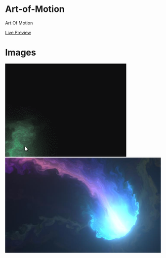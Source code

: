 # Art-of-Motion
Art Of Motion

[Live Preview](https://ranarabees.github.io/Art-of-Motion)

# Images

<img src="./lively_p.gif" alt="GIF" />
<img src="./lively_t.jpg" alt="Simple Image" />
